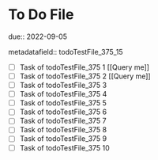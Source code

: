 # To Do File

due:: 2022-09-05

metadatafield:: todoTestFile_375_15

- [ ] Task of todoTestFile_375 1 [[Query me]]
- [ ] Task of todoTestFile_375 2 [[Query me]]
- [ ] Task of todoTestFile_375 3
- [ ] Task of todoTestFile_375 4
- [ ] Task of todoTestFile_375 5
- [ ] Task of todoTestFile_375 6
- [ ] Task of todoTestFile_375 7
- [ ] Task of todoTestFile_375 8
- [ ] Task of todoTestFile_375 9
- [ ] Task of todoTestFile_375 10